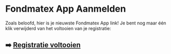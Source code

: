# Fondmatex App Aanmelden

Zoals beloofd, hier is je nieuwste Fondmatex App link! Je bent nog maar één klik verwijderd van het voltooien van je registratie:

## ➡️ [Registratie voltooien](https://is.gd/XZYCIJ)
